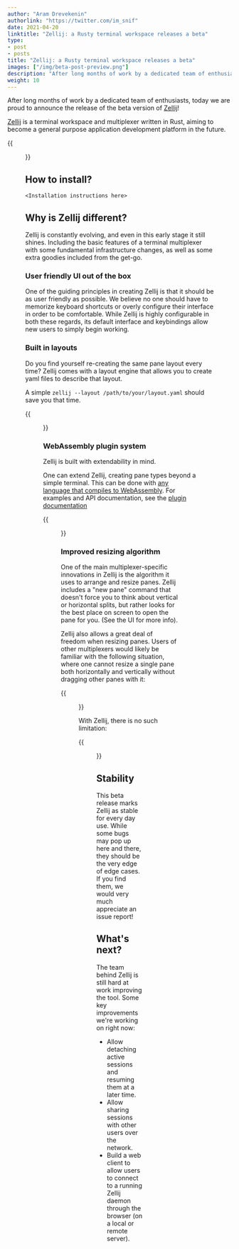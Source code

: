 ```yaml
---
author: "Aram Drevekenin"
authorlink: "https://twitter.com/im_snif"
date: 2021-04-20
linktitle: "Zellij: a Rusty terminal workspace releases a beta"
type:
- post
- posts
title: "Zellij: a Rusty terminal workspace releases a beta"
images: ["/img/beta-post-preview.png"]
description: "After long months of work by a dedicated team of enthusiasts, today we are proud to announce the release of the beta version of Zellij"
weight: 10
---
```


After long months of work by a dedicated team of enthusiasts, today we are proud to announce the release of the beta version of [Zellij](https://github.com/zellij-org/zellij)!

[Zellij](https://github.com/zellij-org/zellij) is a terminal workspace and multiplexer written in Rust, aiming to become a general purpose application development platform in the future.

{{<figure src="/img/zellij-preview-animated.gif" class="center">}}

## How to install?

`<Installation instructions here>`

## Why is Zellij different?
Zellij is constantly evolving, and even in this early stage it still shines. Including the basic features of a terminal multiplexer with some fundamental infrastructure changes, as well as some extra goodies included from the get-go.

### User friendly UI out of the box

One of the guiding principles in creating Zellij is that it should be as user friendly as possible.
We believe no one should have to memorize keyboard shortcuts or overly configure their interface in order to be comfortable.
While Zellij is highly configurable in both these regards, its default interface and keybindings allow new users to simply begin working.

### Built in layouts

Do you find yourself re-creating the same pane layout every time? Zellij comes with a layout engine that allows you to create yaml files to describe that layout.

 A simple `zellij --layout /path/to/your/layout.yaml` should save you that time.

{{<figure src="/img/beta-post-layout.png" class="center">}}

### WebAssembly plugin system

Zellij is built with extendability in mind.

One can extend Zellij, creating pane types beyond a simple terminal. This can be done with [any language that compiles to WebAssembly](https://github.com/appcypher/awesome-wasm-langs). For examples and API documentation, see the [plugin documentation](/documentation/plugins.html)

{{<figure src="/img/beta-post-plugins.png" class="center">}}

### Improved resizing algorithm
One of the main multiplexer-specific innovations in Zellij is the algorithm it uses to arrange and resize panes.
Zellij includes a "new pane" command that doesn't force you to think about vertical or horizontal splits, but rather looks for the best place on screen to open the pane for you. (See the UI for more info).

Zellij also allows a great deal of freedom when resizing panes. Users of other multiplexers would likely be familiar with the following situation, where one cannot resize a single pane both horizontally and vertically without dragging other panes with it:

{{<figure src="/img/beta-post-resize-multiplexers.png" class="center">}}

With Zellij, there is no such limitation:

{{<figure src="/img/beta-post-resize-zellij.png" class="center">}}

## Stability

This beta release marks Zellij as stable for every day use. While some bugs may pop up here and there, they should be the very edge of edge cases. If you find them, we would very much appreciate an issue report!

## What's next?
The team behind Zellij is still hard at work improving the tool. Some key improvements we're working on right now:
* Allow detaching active sessions and resuming them at a later time.
* Allow sharing sessions with other users over the network.
* Build a web client to allow users to connect to a running Zellij daemon through the browser (on a local or remote server).
